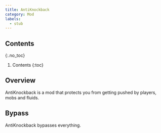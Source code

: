 ```yaml
---
title: AntiKnockback
category: Mod
labels:
  - stub
---
```

## Contents
{:.no_toc}
1. Contents
{:toc}

## Overview
AntiKnockback is a mod that protects you from getting pushed by players, mobs and fluids.

## Bypass
AntiKnockback bypasses everything.

